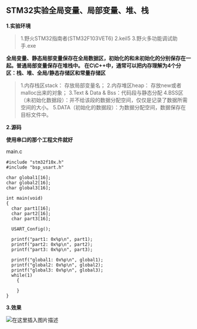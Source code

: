 ## STM32实验全局变量、局部变量、堆、栈

**1.实验环境**
>1.野火STM32指南者(STM32F103VET6)
>2.keil5
>3.野火多功能调试助手.exe

**全局变量、静态局部变量保存在全局数据区，初始化的和未初始化的分别保存在一起。普通局部变量保存在堆栈中。
在C\C++中，通常可以把内存理解为4个分区：栈、堆、全局/静态存储区和常量存储区**


>1.内存栈区stack： 存放局部变量名；
2.内存堆区heap： 存放new或者malloc出来的对象；
3.Text & Data & Bss：代码段与静态分配
4.BSS区（未初始化数据段）：并不给该段的数据分配空间，仅仅是记录了数据所需空间的大小。
5.DATA（初始化的数据段）：为数据分配空间，数据保存在目标文件中。


**2.源码**

**使用串口的那个工程文件就好**

main.c
```
#include "stm32f10x.h"
#include "bsp_usart.h"

char global1[16];
char global2[16];
char global3[16];
	
int main(void)
{	
  char part1[16];
  char part2[16];
  char part3[16];

  USART_Config();

  printf("part1: 0x%p\n", part1);
  printf("part2: 0x%p\n", part2);
  printf("part3: 0x%p\n", part3);
	 
  printf("global1: 0x%p\n", global1);
  printf("global2: 0x%p\n", global2);
  printf("global3: 0x%p\n", global3);
  while(1)
	{	
		
	}	
}

```

**3.效果**

![在这里插入图片描述](https://img-blog.csdnimg.cn/20201206203014907.png?x-oss-process=image/watermark,type_ZmFuZ3poZW5naGVpdGk,shadow_10,text_aHR0cHM6Ly9ibG9nLmNzZG4ubmV0L3FxXzQzOTM4MDUy,size_16,color_FFFFFF,t_70)
